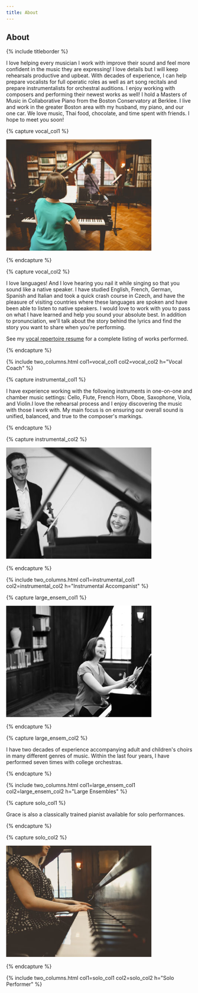 ```yaml
---
title: About
---
```


## About

{% include titleborder %}

I love helping every musician I work with improve their sound and feel more confident in the music they are expressing! I love details but I will keep rehearsals productive and upbeat. With decades of experience, I can help prepare vocalists for full operatic roles as well as art song recitals and prepare instrumentalists for orchestral auditions. I enjoy working with composers and performing their newest works as well!  I hold a Masters of Music in Collaborative Piano from the Boston Conservatory at Berklee. I live and work in the greater Boston area with my husband, my piano, and our one car. We love music, Thai food, chocolate, and time spent with friends. I hope to meet you soon!

{% capture vocal_col1 %}

![Vocal Coach](/assets/images/IMG_0144-393x300.jpg)

{% endcapture %}

{% capture vocal_col2 %}

I love languages! And I love hearing you nail it while singing so that you sound like a native speaker. I have studied English, French, German, Spanish and Italian and took a quick crash course in Czech, and have the pleasure of visiting countries where these languages are spoken and have been able to listen to native speakers. I would love to work with you to pass on what I have learned and help you sound your absolute best. In addition to pronunciation, we'll talk about the story behind the lyrics and find the story you want to share when you're performing.

See my [vocal repertoire resume](vocal_rep) for a complete listing of works performed.

{% endcapture %}

{% include two_columns.html
   col1=vocal_col1 col2=vocal_col2
   h="Vocal Coach"
%}


{% capture instrumental_col1 %}

I have experience working with the following instruments in one-on-one and chamber music settings: Cello, Flute, French Horn, Oboe, Saxophone, Viola, and Violin.I love the rehearsal process and I enjoy discovering the music with those I work with. My main focus is on ensuring our overall sound is unified, balanced, and true to the composer's markings.

{% endcapture %}

{% capture instrumental_col2 %}

![Instrumental Accompanist](/assets/images/IMG_1034_BW-e1534030367934-393x300.jpg)

{% endcapture %}

{% include two_columns.html
   col1=instrumental_col1
   col2=instrumental_col2
   h="Instrumental Accompanist"
%}


{% capture large_ensem_col1 %}

![Large Ensembles](/assets/images/IMG_0046-393x300.jpg)

{% endcapture %}

{% capture large_ensem_col2 %}

I have two decades of experience accompanying adult and children's choirs in many different genres of music. Within the last four years, I have performed seven times with college orchestras.

{% endcapture %}

{% include two_columns.html
   col1=large_ensem_col1
   col2=large_ensem_col2
   h="Large Ensembles"
%}


{% capture solo_col1 %}

Grace is also a classically trained pianist available for solo performances.

{% endcapture %}

{% capture solo_col2 %}

![Solo Performer](/assets/images/IMG_0319-393x300.jpg)

{% endcapture %}

{% include two_columns.html
   col1=solo_col1
   col2=solo_col2
   h="Solo Performer"
%}
